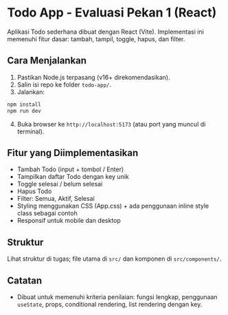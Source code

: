 # Todo App - Evaluasi Pekan 1 (React)


Aplikasi Todo sederhana dibuat dengan React (Vite). Implementasi ini memenuhi fitur dasar: tambah, tampil, toggle, hapus, dan filter.


## Cara Menjalankan


1. Pastikan Node.js terpasang (v16+ direkomendasikan).
2. Salin isi repo ke folder `todo-app/`.
3. Jalankan:


```bash
npm install
npm run dev
```


4. Buka browser ke `http://localhost:5173` (atau port yang muncul di terminal).


## Fitur yang Diimplementasikan
- Tambah Todo (input + tombol / Enter)
- Tampilkan daftar Todo dengan key unik
- Toggle selesai / belum selesai
- Hapus Todo
- Filter: Semua, Aktif, Selesai
- Styling menggunakan CSS (App.css) + ada penggunaan inline style class sebagai contoh
- Responsif untuk mobile dan desktop


## Struktur
Lihat struktur di tugas; file utama di `src/` dan komponen di `src/components/`.


## Catatan
- Dibuat untuk memenuhi kriteria penilaian: fungsi lengkap, penggunaan `useState`, props, conditional rendering, list rendering dengan key.